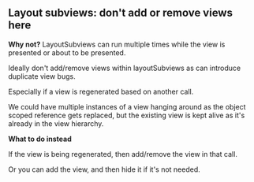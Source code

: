 ## Layout subviews: don't add or remove views here

**Why not?**
LayoutSubviews can run multiple times while the view is presented or about to be presented.

Ideally don't add/remove views within layoutSubviews as can introduce duplicate view bugs.  

Especially if a view is regenerated based on another call. 

We could have multiple instances of a view hanging around as the object scoped reference gets replaced, but the existing view is kept alive as it's already in the view hierarchy.

**What to do instead**

If the view is being regenerated, then add/remove the view in that call.

Or you can add the view, and then hide it if it's not needed.